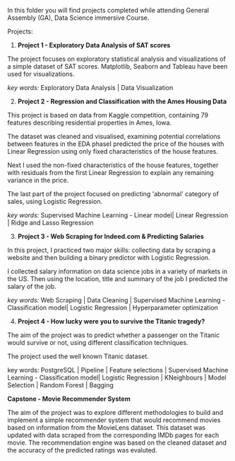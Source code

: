 In this folder you will find projects completed while attending General Assembly (GA), Data Science immersive Course.



Projects:

1. **Project 1 - Exploratory Data Analysis of SAT scores**

The project focuses on exploratory statistical analysis and visualizations of a simple dataset of SAT scores. Matplotlib, Seaborn and Tableau have been used for visualizations.

_key words:_
Exploratory Data Analysis | Data Visualization

2. **Project 2 - Regression and Classification with the Ames Housing Data**

This project is based on data from Kaggle competition, containing 79 features describing residential properties in Ames, Iowa.

The dataset was cleaned and visualised,  examining potential correlations between features in the EDA phaseI predicted the price of the houses with Linear Regression using only fixed characteristics of the house features.

Next I used the non-fixed characteristics of the house features, together with residuals from the first Linear Regression to explain any remaining variance in the price.

The last part of the project focused on predicting 'abnormal' category of sales, using Logistic Regression.

_key words:_
Supervised Machine Learning - Linear model| Linear Regression | Ridge and Lasso Regression

3. **Project 3 - Web Scraping for Indeed.com & Predicting Salaries**

In this project, I practiced two major skills: collecting data by scraping a website and then building a binary predictor with Logistic Regression.

I collected salary information on data science jobs in a variety of markets in the US. Then using the location, title and summary of the job I predicted the salary of the job.

_key words:_
Web Scraping | Data Cleaning | Supervised Machine Learning - Classification model| Logistic Regression | Hyperparameter optimization

4. **Project 4 - How lucky were you to survive the Titanic tragedy?**

The aim of the project was to predict whether a passenger on the Titanic would survive or not, using different classification techniques.

The project used the well known Titanic dataset.

key words:
PostgreSQL | Pipeline | Feature selections | Supervised Machine Learning - Classification model| Logistic Regression | KNeighbours | Model Selection | Random Forest | Bagging

**Capstone - Movie Recommender System**

The aim of the project was to explore different methodologies to build and implement a simple recommender system that would recommend movies based on information from the MovieLens dataset. This dataset was updated with data scraped from the corresponding IMDb pages for each movie. The recommendation engine was based on the cleaned dataset and the accuracy of the predicted ratings was evaluted.



